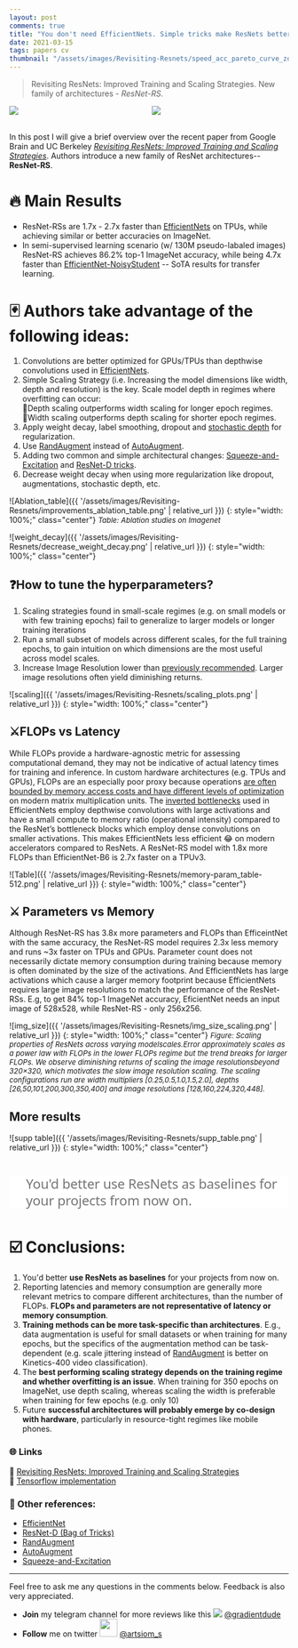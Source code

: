 ```yaml
---
layout: post
comments: true
title: "You don't need EfficientNets. Simple tricks make ResNets better and faster than EfficientNets"
date: 2021-03-15
tags: papers cv
thumbnail: "/assets/images/Revisiting-Resnets/speed_acc_pareto_curve_zoomed-in.png"
---
```



> Revisiting ResNets: Improved Training and Scaling Strategies. New family of architectures - *ResNet-RS*.

<!--more-->

<style> 
blockquote.marked {
    margin: 0 0 0 0;
    padding: 0 0 0 30px;
    border-left: 0;
    background-color: white;
}

p.marked { 
    color: rgb(117, 117, 117);
    font-family: fell, "Noto Sans", "Helvetica Neue", Arial, sans-serif;
    font-weight: 300;
    font-size: 24px;
    
    letter-spacing: -0.009em;
    line-height: 30px;
    
    margin-top: 1.75em;
    margin-bottom: 2.02em;
    margin-left: 0px;
    
}

.container {
    position: relative;
    width: 100%;
    height: 0;
    padding-bottom: 56.25%;
}
.video {
    position: absolute;
    top: 0;
    left: 0;
    width: 100%;
    height: 100%;
}

</style>

<div style="display:flex">
     <div style="flex:1;padding-right:5px;">
          <img src="{{ '/assets/images/Revisiting-Resnets/speed_acc_pareto.png' | relative_url }}">
     </div>
     <div style="flex:1;padding-left:5px;">
          <img src="{{ '/assets/images/Revisiting-Resnets/speed_acc_pareto_curve_zoomed-in.png' | relative_url }}">
     </div>
</div>

<br>

In this post I will give a brief overview over the recent paper from Google Brain and UC Berkeley *[Revisiting ResNets: Improved Training and Scaling Strategies](https://arxiv.org/abs/2103.07579)*. 
Authors introduce a new family of ResNet architectures-- **ResNet-RS**.

# 🔥 Main Results
- ResNet-RSs are 1.7x - 2.7x faster than [EfficientNets](https://arxiv.org/abs/1905.11946) on TPUs, while achieving similar or better accuracies on ImageNet.
- In semi-supervised learning scenario (w/ 130M pseudo-labaled images) ResNet-RS achieves 86.2% top-1 ImageNet accuracy, while being 4.7x faster than [EfficientNet-NoisyStudent](https://arxiv.org/abs/1911.04252) -- SoTA results for transfer learning.

# 🃏 Authors take advantage of the following ideas:
1. Convolutions are better optimized for GPUs/TPUs than depthwise convolutions used in [EfficientNets](https://arxiv.org/abs/1905.11946).
2. Simple Scaling Strategy (i.e. Increasing the model dimensions like width, depth and resolution) is the key. Scale model depth in regimes where overfitting can occur:  
      🔸Depth scaling outperforms width scaling for longer epoch regimes.  
      🔸Width scaling outperforms depth scaling for shorter epoch regimes.  
3. Apply weight decay, label smoothing, dropout and [stochastic depth](https://arxiv.org/abs/1603.0938) for regularization.
4. Use [RandAugment](https://export.arxiv.org/abs/1909.13719) instead of [AutoAugment](https://ai.googleblog.com/2018/06/improving-deep-learning-performance.html).
5. Adding two common and simple architectural changes: [Squeeze-and-Excitation](https://arxiv.org/abs/1709.01507) and [ResNet-D tricks](https://arxiv.org/abs/1812.01187).
6. Decrease weight decay when using more regularization like dropout, augmentations, stochastic depth, etc.

![Ablation_table]({{ '/assets/images/Revisiting-Resnets/improvements_ablation_table.png' | relative_url }}) 
{: style="width: 100%;" class="center"} 
*<font size="2"> Table: Ablation studies on Imagenet</font>*

![weight_decay]({{ '/assets/images/Revisiting-Resnets/decrease_weight_decay.png' | relative_url }}) 
{: style="width: 100%;" class="center"} 

## ❓How to tune the hyperparameters?
1. Scaling strategies found in small-scale regimes (e.g. on small models or with few training  epochs) fail to generalize to larger models or longer training iterations
2. Run a small subset of models across different scales, for the full training epochs, to gain intuition on which dimensions are the most useful across model scales.
3. Increase Image Resolution lower than [previously recommended](https://arxiv.org/abs/1905.11946). Larger image resolutions often yield diminishing returns. 

![scaling]({{ '/assets/images/Revisiting-Resnets/scaling_plots.png' | relative_url }}) 
{: style="width: 100%;" class="center"} 

## ⚔️FLOPs vs Latency
While FLOPs provide a hardware-agnostic metric for assessing computational demand, they may not be indicative of actual latency times for training and inference. In custom hardware architectures (e.g. TPUs and GPUs), FLOPs are an especially poor proxy because operations [are often bounded by memory access costs and have different levels of optimization](https://arxiv.org/abs/1704.04760) on modern matrix multiplication units. The [inverted bottlenecks](https://arxiv.org/abs/1801.04381) used in EfficientNets employ depthwise convolutions with large activations and have a small compute to memory ratio (operational intensity) compared to the ResNet’s bottleneck blocks which employ dense convolutions on smaller activations. This makes EfficientNets less efficient 😂 on modern accelerators compared to ResNets. A ResNet-RS model with 1.8x more FLOPs than EfficientNet-B6 is 2.7x faster on a TPUv3.

![Table]({{ '/assets/images/Revisiting-Resnets/memory-param_table-512.png' | relative_url }}) 
{: style="width: 100%;" class="center"} 

## ⚔️ Parameters vs Memory
Although ResNet-RS has 3.8x more parameters and FLOPs than EfficeintNet with the same accuracy, the ResNet-RS model requires 2.3x less memory and runs ~3x faster on TPUs and GPUs. 
Parameter count does not necessarily dictate memory consumption during training because memory is often dominated by the size of the activations. And EfficientNets has large activations which cause a larger memory footprint because EfficientNets requires large image resolutions to match the performance of the ResNet-RSs. E.g, to get 84% top-1 ImageNet accuracy, EficientNet needs an input image of 528x528, while ResNet-RS - only 256x256.

![img_size]({{ '/assets/images/Revisiting-Resnets/img_size_scaling.png' | relative_url }}) 
{: style="width: 100%;" class="center"} 
*<font size="2"> Figure: Scaling properties of ResNets across varying modelscales.Error approximately scales as a power law with FLOPs in the lower FLOPs regime but the trend breaks for larger FLOPs. We observe diminishing returns of scaling the image resolutionsbeyond 320×320, which motivates the slow image resolution scaling. The scaling configurations run are width  multipliers [0.25,0.5,1.0,1.5,2.0],  depths [26,50,101,200,300,350,400] and image resolutions [128,160,224,320,448]. </font>*


## More results 

![supp table]({{ '/assets/images/Revisiting-Resnets/supp_table.png' | relative_url }}) 
{: style="width: 100%;" class="center"} 

<blockquote class="marked">
<p class="marked">
You'd better use ResNets as baselines for your projects from now on. 
</p>  
</blockquote>


<a name="Conclusion"></a>
# ☑️ Conclusions:
1. You'd better **use ResNets as baselines** for your projects from now on. 
2. Reporting latencies and memory consumption are generally more relevant metrics to compare different architectures, than the number of FLOPs. **FLOPs and parameters are not representative of latency or memory consumption**.
3. **Training methods can be more task-specific than architectures**. E.g., data augmentation is useful for small datasets or when training for many epochs, but the specifics of the augmentation method can be task-dependent (e.g. scale jittering instead of [RandAugment](https://arxiv.org/abs/1909.13719) is better on Kinetics-400 video classification).
4. The **best performing scaling strategy depends on the training regime and whether overfitting is an issue**. When training for 350 epochs on ImageNet, use depth scaling,  whereas  scaling the width is preferable when training for few epochs (e.g. only 10)
5. Future **successful architectures will probably emerge by co-design with hardware**, particularly in resource-tight regimes like mobile phones. 


### 🌐 Links
📝 [Revisiting ResNets: Improved Training and Scaling Strategies](https://arxiv.org/abs/2103.07579)  
🔨 [Tensorflow implementation](https://github.com/tensorflow/models/tree/master/official/vision/beta)  

### 📎 Other references:
- [EfficientNet](https://arxiv.org/abs/1905.11946)   
- [ResNet-D (Bag of Tricks)](https://arxiv.org/abs/1812.01187)  
- [RandAugment](https://arxiv.org/abs/1909.13719)  
- [AutoAugment](https://arxiv.org/abs/1805.09501)   
- [Squeeze-and-Excitation](https://arxiv.org/abs/1709.01507)  




----- 

Feel free to ask me any questions in the comments below. Feedback is also very appreciated.  

- **Join** my telegram channel for more reviews like this <img style="display:inline" src="{{ '/assets/images/telegram.ico' | relative_url }}"> [@gradientdude](https://t.me/gradientdude)
- **Follow** me on twitter <img style="display:inline; height:32px" src="{{ '/assets/images/twitter.png' | relative_url }}"> [@artsiom_s](https://twitter.com/artsiom_s)

